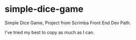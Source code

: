 # simple-dice-game
Simple Dice Game, Project from Scrimba Front End Dev Path.

I've tried my best to copy as much as I can.
